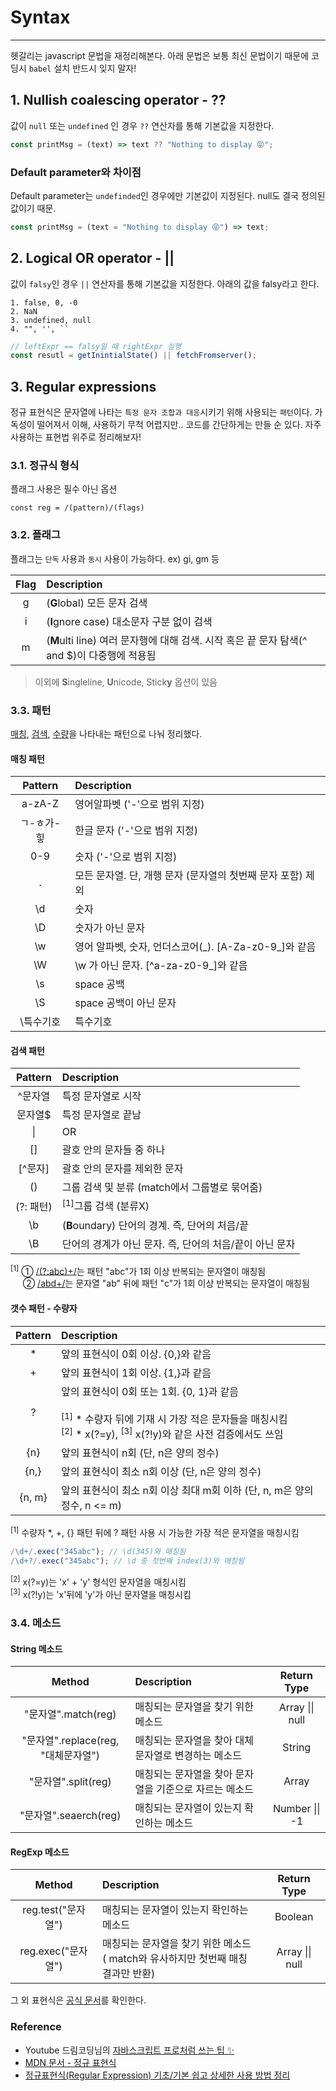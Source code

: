 # Syntax

<hr>

헷갈리는 javascript 문법을 재정리해본다. 아래 문법은 보통 최신 문법이기 때문에 코딩시 `babel` 설치 반드시 잊지 말자!

## 1. Nullish coalescing operator - ??

값이 `null` 또는 `undefined` 인 경우 `??` 연산자를 통해 기본값을 지정한다.

```javascript
const printMsg = (text) => text ?? "Nothing to display 😝";
```

### Default parameter와 차이점

Default parameter는 `undefinded`인 경우에만 기본값이 지정된다. null도 결국 정의된 값이기 때문.

```javascript
const printMsg = (text = "Nothing to display 😝") => text;
```

## 2. Logical OR operator - ||

값이 `falsy`인 경우 `||` 연산자를 통해 기본값을 지정한다. 아래의 값을 falsy라고 한다.

    1. false, 0, -0
    2. NaN
    3. undefined, null
    4. "", '', ``

```javascript
// leftExpr == falsy일 때 rightExpr 실행
const resutl = getInintialState() || fetchFromserver();
```

## 3. Regular expressions

정규 표현식은 문자열에 나타는 `특정 문자 조합과 대응`시키기 위해 사용되는 `패턴`이다. 가독성이 떨어져서 이해, 사용하기 무척 어렵지만.. 코드를 간단하게는 만들 순 있다. 자주 사용하는 표현법 위주로 정리해보자!

### 3.1. 정규식 형식

플래그 사용은 필수 아닌 옵션

```
const reg = /(pattern)/(flags)
```

### 3.2. 플래그

플래그는 `단독` 사용과 `동시` 사용이 가능하다. ex) gi, gm 등

| Flag | Description                                                                                 |
| :--: | :------------------------------------------------------------------------------------------ |
|  g   | (**G**lobal) 모든 문자 검색                                                                 |
|  i   | (**I**gnore case) 대소문자 구분 없이 검색                                                   |
|  m   | (**M**ulti line) 여러 문자행에 대해 검색. 시작 혹은 끝 문자 탐색(^ and $)이 다중행에 적용됨 |

> 이외에 **S**ingleline, **U**nicode, Stick**y** 옵션이 있음

### 3.3. 패턴

[매칭](#매칭-패턴), [검색](#검색-패턴), [수량](#갯수-패턴-수량자)을 나타내는 패턴으로 나눠 정리했다.

#### 매칭 패턴

|  Pattern   | Description                                                 |
| :--------: | :---------------------------------------------------------- |
|   a-zA-Z   | 영어알파벳 ('-'으로 범위 지정)                              |
| ㄱ-ㅎ가-힣 | 한글 문자 ('-'으로 범위 지정)                               |
|    0-9     | 숫자 ('-'으로 범위 지정)                                    |
|     .      | 모든 문자열. 단, 개행 문자 (문자열의 첫번째 문자 포함) 제외 |
|     \d     | 숫자                                                        |
|     \D     | 숫자가 아닌 문자                                            |
|     \w     | 영어 알파벳, 숫자, 언더스코어(\_). [A-Za-z0-9_]와 같음      |
|     \W     | \w 가 아닌 문자. [^a-za-z0-9_]와 같음                       |
|     \s     | space 공백                                                  |
|     \S     | space 공백이 아닌 문자                                      |
| \특수기호  | 특수기호                                                    |

#### 검색 패턴

|  Pattern  | Description                                             |
| :-------: | :------------------------------------------------------ |
|  ^문자열  | 특정 문자열로 시작                                      |
|  문자열$  | 특정 문자열로 끝남                                      |
|    \|     | OR                                                      |
|    []     | 괄호 안의 문자들 중 하나                                |
|  [^문자]  | 괄호 안의 문자를 제외한 문자                            |
|    ()     | 그룹 검색 및 분류 (match에서 그룹별로 묶어줌)           |
| (?: 패턴) | <sup>[1]</sup>그룹 검색 (분류X)                         |
|    \b     | (**B**oundary) 단어의 경계. 즉, 단어의 처음/끝          |
|    \B     | 단어의 경계가 아닌 문자. 즉, 단어의 처음/끝이 아닌 문자 |

<div class="footnote"><sup>[1]</sup> ① <u>/(?:abc)+/</u>는 패턴 "abc"가 1회 이상 반복되는 문자열이 매칭됨</br>
&nbsp;&nbsp;&nbsp;&nbsp; ② <u>/abd+/</u>는 문자열 "ab" 뒤에 패턴 "c"가 1회 이상 반복되는 문자열이 매칭됨</div>

#### 갯수 패턴 - 수량자

| Pattern | Description                                                                                                                                                                                            |
| :-----: | :----------------------------------------------------------------------------------------------------------------------------------------------------------------------------------------------------- |
|   \*    | 앞의 표현식이 0회 이상. {0,}와 같음                                                                                                                                                                    |
|    +    | 앞의 표현식이 1회 이상. {1,}과 같음                                                                                                                                                                    |
|    ?    | 앞의 표현식이 0회 또는 1회. {0, 1}과 같음<br/><br/> <sup>[1]</sup> \* 수량자 뒤에 기재 시 가장 적은 문자들을 매칭시킴<br/> <sup>[2]</sup> \* x(?=y), <sup>[3]</sup> x(?!y)와 같은 사전 검증에서도 쓰임 |
|   {n}   | 앞의 표현식이 n회 (단, n은 양의 정수)                                                                                                                                                                  |
|  {n,}   | 앞의 표현식이 최소 n회 이상 (단, n은 양의 정수)                                                                                                                                                        |
| {n, m}  | 앞의 표현식이 최소 n회 이상 최대 m회 이하 (단, n, m은 양의 정수, n <= m)                                                                                                                               |

<div class="footnote"><sup>[1]</sup> 수량자 *, +, {} 패턴 뒤에 ? 패턴 사용 시 가능한 가장 적은 문자열을 매칭시킴

```javascript
/\d+/.exec("345abc"); // \d(345)와 매칭됨
/\d+?/.exec("345abc"); // \d 중 첫번째 index(3)와 매칭됨
```

<sup>[2]</sup> x(?=y)는 'x' + 'y' 형식인 문자열을 매칭시킴<br/>
<sup>[3]</sup> x(?!y)는 'x'뒤에 'y'가 아닌 문자열을 매칭시킴

</div>

### 3.4. 메소드

#### String 메소드

|               Method                | Description                                            |   Return Type   |
| :---------------------------------: | :----------------------------------------------------- | :-------------: |
|         "문자열".match(reg)         | 매칭되는 문자열을 찾기 위한 메소드                     | Array \|\| null |
| "문자열".replace(reg, "대체문자열") | 매칭되는 문자열을 찾아 대체문자열로 변경하는 메소드    |     String      |
|         "문자열".split(reg)         | 매칭되는 문자열을 찾아 문자열을 기준으로 자르는 메소드 |      Array      |
|        "문자열".seaerch(reg)        | 매칭되는 문자열이 있는지 확인하는 메소드               | Number \|\| -1  |

#### RegExp 메소드

|       Method       | Description                                                                          |   Return Type   |
| :----------------: | :----------------------------------------------------------------------------------- | :-------------: |
| reg.test("문자열") | 매칭되는 문자열이 있는지 확인하는 메소드                                             |     Boolean     |
| reg.exec("문자열") | 매칭되는 문자열을 찾기 위한 메소드<br/>( match와 유사하지만 첫번째 매칭 결과만 반환) | Array \|\| null |

그 외 표현식은 [공식 문서](https://developer.mozilla.org/ko/docs/Web/JavaScript/Guide/Regular_Expressions)를 확인한다.

### Reference

- Youtube 드림코딩님의 [자바스크립트 프로처럼 쓰는 팁 ✨](https://vuepress.vuejs.org/theme/)
- [MDN 문서 - 정규 표현식](https://developer.mozilla.org/ko/docs/Web/JavaScript/Guide/Regular_Expressions)
- [정규표현식(Regular Expression) 기초/기본 쉽고 상세한 사용 방법 정리](https://curryyou.tistory.com/234)
